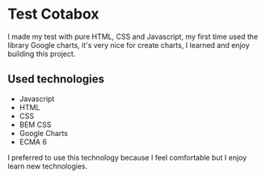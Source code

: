 # Test Cotabox

I made my test with pure HTML, CSS and Javascript, my first time used the library Google charts, it's very nice for create charts, I learned and enjoy building this project.

## Used technologies

- Javascript
- HTML
- CSS
- BEM CSS
- Google Charts
- ECMA 6

I preferred to use this technology because I feel comfortable but I enjoy learn new technologies. 
